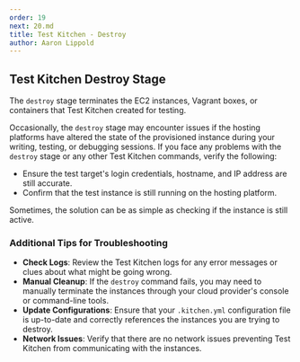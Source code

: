 ```yaml
---
order: 19
next: 20.md
title: Test Kitchen - Destroy
author: Aaron Lippold
---
```


## Test Kitchen Destroy Stage

The `destroy` stage terminates the EC2 instances, Vagrant boxes, or containers that Test Kitchen created for testing.

Occasionally, the `destroy` stage may encounter issues if the hosting platforms have altered the state of the provisioned instance during your writing, testing, or debugging sessions. If you face any problems with the `destroy` stage or any other Test Kitchen commands, verify the following:

- Ensure the test target's login credentials, hostname, and IP address are still accurate.
- Confirm that the test instance is still running on the hosting platform.

Sometimes, the solution can be as simple as checking if the instance is still active.

### Additional Tips for Troubleshooting

- **Check Logs**: Review the Test Kitchen logs for any error messages or clues about what might be going wrong.
- **Manual Cleanup**: If the `destroy` command fails, you may need to manually terminate the instances through your cloud provider's console or command-line tools.
- **Update Configurations**: Ensure that your `.kitchen.yml` configuration file is up-to-date and correctly references the instances you are trying to destroy.
- **Network Issues**: Verify that there are no network issues preventing Test Kitchen from communicating with the instances.

